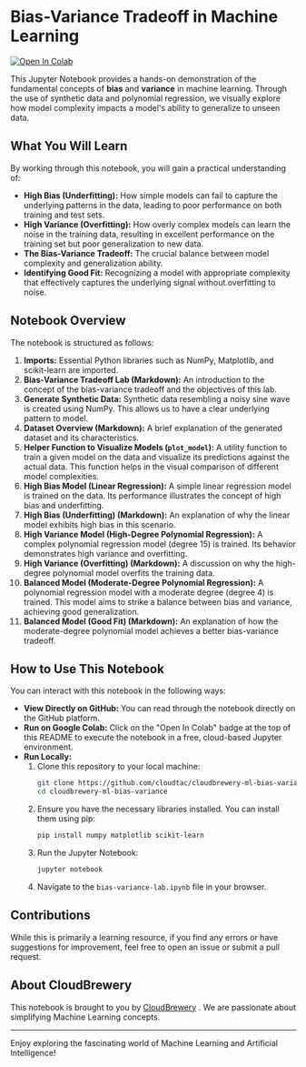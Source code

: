 # Bias-Variance Tradeoff in Machine Learning

[![Open In Colab](https://colab.research.google.com/assets/colab-badge.svg)](https://colab.research.google.com/drive/1CYLYABpHQy9R4nWCtAv7Jo7DxMrKLcpI?usp=drive_link)

This Jupyter Notebook provides a hands-on demonstration of the fundamental concepts of **bias** and **variance** in machine learning. Through the use of synthetic data and polynomial regression, we visually explore how model complexity impacts a model's ability to generalize to unseen data.

## What You Will Learn

By working through this notebook, you will gain a practical understanding of:

* **High Bias (Underfitting):** How simple models can fail to capture the underlying patterns in the data, leading to poor performance on both training and test sets.
* **High Variance (Overfitting):** How overly complex models can learn the noise in the training data, resulting in excellent performance on the training set but poor generalization to new data.
* **The Bias-Variance Tradeoff:** The crucial balance between model complexity and generalization ability.
* **Identifying Good Fit:** Recognizing a model with appropriate complexity that effectively captures the underlying signal without overfitting to noise.

## Notebook Overview

The notebook is structured as follows:

1.  **Imports:** Essential Python libraries such as NumPy, Matplotlib, and scikit-learn are imported.
2.  **Bias-Variance Tradeoff Lab (Markdown):** An introduction to the concept of the bias-variance tradeoff and the objectives of this lab.
3.  **Generate Synthetic Data:** Synthetic data resembling a noisy sine wave is created using NumPy. This allows us to have a clear underlying pattern to model.
4.  **Dataset Overview (Markdown):** A brief explanation of the generated dataset and its characteristics.
5.  **Helper Function to Visualize Models (`plot_model`):** A utility function to train a given model on the data and visualize its predictions against the actual data. This function helps in the visual comparison of different model complexities.
6.  **High Bias Model (Linear Regression):** A simple linear regression model is trained on the data. Its performance illustrates the concept of high bias and underfitting.
7.  **High Bias (Underfitting) (Markdown):** An explanation of why the linear model exhibits high bias in this scenario.
8.  **High Variance Model (High-Degree Polynomial Regression):** A complex polynomial regression model (degree 15) is trained. Its behavior demonstrates high variance and overfitting.
9.  **High Variance (Overfitting) (Markdown):** A discussion on why the high-degree polynomial model overfits the training data.
10. **Balanced Model (Moderate-Degree Polynomial Regression):** A polynomial regression model with a moderate degree (degree 4) is trained. This model aims to strike a balance between bias and variance, achieving good generalization.
11. **Balanced Model (Good Fit) (Markdown):** An explanation of how the moderate-degree polynomial model achieves a better bias-variance tradeoff.

## How to Use This Notebook

You can interact with this notebook in the following ways:

* **View Directly on GitHub:** You can read through the notebook directly on the GitHub platform.
* **Run on Google Colab:** Click on the "Open In Colab" badge at the top of this README to execute the notebook in a free, cloud-based Jupyter environment. 
* **Run Locally:**
    1.  Clone this repository to your local machine:
        ```bash
        git clone https://github.com/cloudtac/cloudbrewery-ml-bias-variance.git
        cd cloudbrewery-ml-bias-variance
        ```
    2.  Ensure you have the necessary libraries installed. You can install them using pip:
        ```bash
        pip install numpy matplotlib scikit-learn
        ```
    3.  Run the Jupyter Notebook:
        ```bash
        jupyter notebook
        ```
    4.  Navigate to the `bias-variance-lab.ipynb` file in your browser.

## Contributions

While this is primarily a learning resource, if you find any errors or have suggestions for improvement, feel free to open an issue or submit a pull request.

## About CloudBrewery

This notebook is brought to you by [CloudBrewery](https://cloudbreweryai.substack.com/) . We are passionate about simplifying Machine Learning concepts.

---

Enjoy exploring the fascinating world of Machine Learning and Artificial Intelligence!
